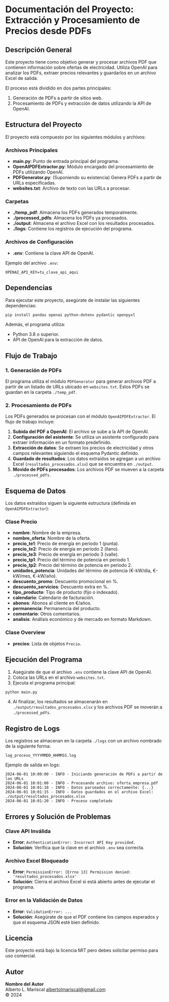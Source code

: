 # Documentación del Proyecto: Extracción y Procesamiento de Precios desde PDFs

## Descripción General
Este proyecto tiene como objetivo generar y procesar archivos PDF que contienen información sobre ofertas de electricidad. Utiliza OpenAI para analizar los PDFs, extraer precios relevantes y guardarlos en un archivo Excel de salida.

El proceso está dividido en dos partes principales:
1. Generación de PDFs a partir de sitios web.
2. Procesamiento de PDFs y extracción de datos utilizando la API de OpenAI.

## Estructura del Proyecto
El proyecto está compuesto por los siguientes módulos y archivos:

### Archivos Principales
- **main.py**: Punto de entrada principal del programa.
- **OpenAIPDFExtractor.py**: Módulo encargado del procesamiento de PDFs utilizando OpenAI.
- **PDFGenerator.py**: (Suponiendo su existencia) Genera PDFs a partir de URLs especificadas.
- **websites.txt**: Archivo de texto con las URLs a procesar.

### Carpetas
- **./temp_pdf**: Almacena los PDFs generados temporalmente.
- **./processed_pdfs**: Almacena los PDFs ya procesados.
- **./output**: Almacena el archivo Excel con los resultados procesados.
- **./logs**: Contiene los registros de ejecución del programa.

### Archivos de Configuración
- **.env**: Contiene la clave API de OpenAI.

Ejemplo del archivo `.env`:
```
OPENAI_API_KEY=tu_clave_api_aqui
```

## Dependencias

Para ejecutar este proyecto, asegúrate de instalar las siguientes dependencias:

```bash
pip install pandas openai python-dotenv pydantic openpyxl
```

Además, el programa utiliza:
- Python 3.8 o superior.
- API de OpenAI para la extracción de datos.

## Flujo de Trabajo

### 1. Generación de PDFs
El programa utiliza el módulo `PDFGenerator` para generar archivos PDF a partir de un listado de URLs ubicado en `websites.txt`. Estos PDFs se guardan en la carpeta `./temp_pdf`.

### 2. Procesamiento de PDFs
Los PDFs generados se procesan con el módulo `OpenAIPDFExtractor`. El flujo de trabajo incluye:

1. **Subida del PDF a OpenAI**: El archivo se sube a la API de OpenAI.
2. **Configuración del asistente**: Se utiliza un asistente configurado para extraer información en un formato predefinido.
3. **Extracción de datos**: Se extraen los precios de electricidad y otros campos relevantes siguiendo el esquema Pydantic definido.
4. **Guardado de resultados**: Los datos extraídos se agregan a un archivo Excel (`resultados_procesados.xlsx`) que se encuentra en `./output`.
5. **Movido de PDFs procesados**: Los archivos PDF se mueven a la carpeta `./processed_pdfs`.

## Esquema de Datos
Los datos extraídos siguen la siguiente estructura (definida en `OpenAIPDFExtractor`):

### Clase Precio
- **nombre**: Nombre de la empresa.
- **nombre_oferta**: Nombre de la oferta.
- **precio_te1**: Precio de energía en periodo 1 (punta).
- **precio_te2**: Precio de energía en periodo 2 (llano).
- **precio_te3**: Precio de energía en periodo 3 (valle).
- **precio_tp1**: Precio del término de potencia en periodo 1.
- **precio_tp2**: Precio del término de potencia en periodo 2.
- **unidades_potencia**: Unidades del término de potencia (€-kW/día, €-kW/mes, €-kW/año).
- **descuento_promo**: Descuento promocional en %.
- **descuento_servicios**: Descuento extra en %.
- **tipo_producto**: Tipo de producto (fijo o indexado).
- **calendario**: Calendario de facturación.
- **abonos**: Abonos al cliente en €/años.
- **permanencia**: Permanencia del producto.
- **comentario**: Otros comentarios.
- **analisis**: Análisis económico y de mercado en formato Markdown.

### Clase Overview
- **precios**: Lista de objetos `Precio`.

## Ejecución del Programa

1. Asegúrate de que el archivo `.env` contiene la clave API de OpenAI.
2. Coloca las URLs en el archivo `websites.txt`.
3. Ejecuta el programa principal:

```bash
python main.py
```

4. Al finalizar, los resultados se almacenarán en `./output/resultados_procesados.xlsx` y los archivos PDF se moverán a `./processed_pdfs`.

## Registro de Logs
Los registros se almacenan en la carpeta `./logs` con un archivo nombrado de la siguiente forma:

```
log_proceso_YYYYMMDD_HHMMSS.log
```

Ejemplo de salida en logs:

```
2024-06-01 10:00:00 - INFO - Iniciando generación de PDFs a partir de las URLs
2024-06-01 10:01:00 - INFO - Procesando archivo: oferta_empresa.pdf
2024-06-01 10:01:10 - INFO - Datos parseados correctamente: {...}
2024-06-01 10:01:15 - INFO - Datos guardados en el archivo Excel: ./output/resultados_procesados.xlsx
2024-06-01 10:01:20 - INFO - Proceso completado
```

## Errores y Solución de Problemas

### Clave API Inválida
- **Error**: `AuthenticationError: Incorrect API Key provided.`
- **Solución**: Verifica que la clave en el archivo `.env` sea correcta.

### Archivo Excel Bloqueado
- **Error**: `PermissionError: [Errno 13] Permission denied: 'resultados_procesados.xlsx'`
- **Solución**: Cierra el archivo Excel si está abierto antes de ejecutar el programa.

### Error en la Validación de Datos
- **Error**: `ValidationError: ...`
- **Solución**: Asegúrate de que el PDF contiene los campos esperados y que el esquema JSON esté bien definido.

## Licencia
Este proyecto está bajo la licencia MIT pero debes solicitar permiso para uso comercial.

## Autor
**Nombre del Autor**  
Alberto L. Mariscal
albertolmariscal@gmail.com  
© 2024